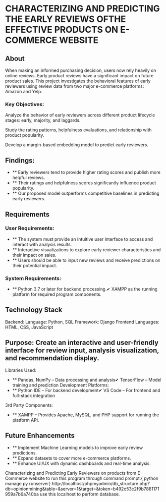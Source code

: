 # CHARACTERIZING AND PREDICTING THE EARLY REVIEWS OFTHE EFFECTIVE PRODUCTS ON E-COMMERCE WEBSITE

## About

When making an informed purchasing decision, users now rely heavily on online reviews. Early product reviews have a significant impact on future product sales. This project investigates the behavioral features of early reviewers using review data from two major e-commerce platforms: Amazon and Yelp.

### Key Objectives:

Analyze the behavior of early reviewers across different product lifecycle stages: early, majority, and laggards.

Study the rating patterns, helpfulness evaluations, and relationship with product popularity.

Develop a margin-based embedding model to predict early reviewers.

## Findings:

- ** Early reviewers tend to provide higher rating scores and publish more helpful reviews.
- ** Their ratings and helpfulness scores significantly influence product popularity.
- ** Our proposed model outperforms competitive baselines in predicting early reviewers.

## Requirements

### User Requirements:

- ** The system must provide an intuitive user interface to access and interact with analysis results.
- ** Interactive visualizations to explore early reviewer characteristics and their impact on sales.
- ** Users should be able to input new reviews and receive predictions on their potential impact.

### System Requirements:

- ** Python 3.7 or later for backend processing.✔ XAMPP as the running platform for required program components.

## Technology Stack

Backend:
Language: Python, SQL
Framework: Django
Frontend Languages: HTML, CSS, JavaScript

## Purpose: Create an interactive and user-friendly interface for review input, analysis visualization, and recommendation display.
Libraries Used:
- ** Pandas, NumPy – Data processing and analysis✔ TensorFlow – Model training and prediction
Development Platforms:
- ** Python IDE – For backend development✔ VS Code – For frontend and full-stack integration

3rd Party Components:
- ** XAMPP – Provides Apache, MySQL, and PHP support for running the platform API.

## Future Enhancements

- ** Implement Machine Learning models to improve early review predictions.
- ** Expand datasets to cover more e-commerce platforms.
- ** Enhance UI/UX with dynamic dashboards and real-time analysis.


Characterizing and Predicting Early Reviewers on products from E-Commerce website
to run this program through command prompt:{ python manage.py runserver}
http://localhost/phpmyadmin/db_structure.php?db=opinionmining&table=&server=1&target=&token=b492c53c2f9b7881171959a7b6a740ba use this localhost to perform database.
